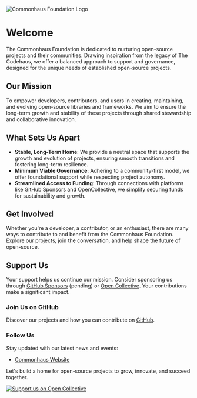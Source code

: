 ![Commonhaus Foundation Logo](https://www.commonhaus.org/brand/png/CF_logo_horizontal_default_1280px.png)

# Welcome

The Commonhaus Foundation is dedicated to nurturing open-source projects and their communities. Drawing inspiration from the legacy of The Codehaus, we offer a balanced approach to support and governance, designed for the unique needs of established open-source projects.

## Our Mission

To empower developers, contributors, and users in creating, maintaining, and evolving open-source libraries and frameworks. We aim to ensure the long-term growth and stability of these projects through shared stewardship and collaborative innovation.

## What Sets Us Apart

- **Stable, Long-Term Home**: We provide a neutral space that supports the growth and evolution of projects, ensuring smooth transitions and fostering long-term resilience.
- **Minimum Viable Governance**: Adhering to a community-first model, we offer foundational support while respecting project autonomy.
- **Streamlined Access to Funding**: Through connections with platforms like GitHub Sponsors and OpenCollective, we simplify securing funds for sustainability and growth.

## Get Involved

Whether you're a developer, a contributor, or an enthusiast, there are many ways to contribute to and benefit from the Commonhaus Foundation. Explore our projects, join the conversation, and help shape the future of open-source.

## Support Us

Your support helps us continue our mission. Consider sponsoring us through [GitHub Sponsors](#) (pending) or [Open Collective](https://opencollective.com/commonhaus-foundation). Your contributions make a significant impact.

### Join Us on GitHub

Discover our projects and how you can contribute on [GitHub](https://github.com/commonhaus/foundation).

### Follow Us

Stay updated with our latest news and events:

- [Commonhaus Website](https://www.commonhaus.org/)

Let's build a home for open-source projects to grow, innovate, and succeed together.

[![Support us on Open Collective](LINK_TO_BADGE)](https://opencollective.com/commonhaus-foundation)
